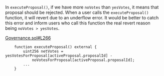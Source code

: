 In `executeProposal()`, if we have more `noVotes` than `yesVotes`, it means that proposal should be rejected. When a user calls the `executeProposal()` function, it will revert due to an underflow error. It would be better to catch this error and inform users who call this function the real revert reason being `noVotes > yesVotes`.

[Governance.sol#L266](https://github.com/code-423n4/2022-08-olympus/blob/main/src/policies/Governance.sol#L266)
```solidity
    function executeProposal() external {
        uint256 netVotes = yesVotesForProposal[activeProposal.proposalId] -
            noVotesForProposal[activeProposal.proposalId];
        ...      
    }
```
